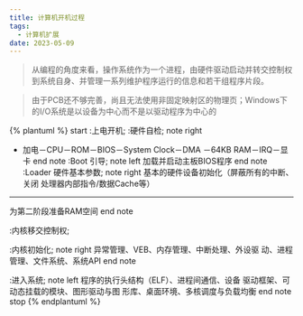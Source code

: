 ```yaml
---
title: 计算机开机过程
tags: 
  - 计算机扩展
date: 2023-05-09
---
```


> 从编程的角度来看，操作系统作为一个进程，由硬件驱动启动并转交控制权到系统自身、并管理一系列维护程序运行的信息和若干组程序片段。

> 由于PCB还不够完善，尚且无法使用非固定映射区的物理页；Windows下的I/O系统是以设备为中心而不是以驱动程序为中心的


{% plantuml %}
start
:上电开机;
:硬件自检;
note right
  * 加电－CPU－ROM－BIOS－System Clock－DMA
  －64KB RAM－IRQ－显卡
end note
:Boot 引导;
note left
  加载并启动主板BIOS程序
end note
:Loader 硬件基本参数;
note right
  基本的硬件设备初始化（屏蔽所有的中断、关闭
  处理器内部指令/数据Cache等）
  ----
  为第二阶段准备RAM空间
end note

:内核移交控制权;

:内核初始化;
note right
  异常管理、VEB、内存管理、中断处理、外设驱
  动、进程管理、文件系统、系统API 
end note

:进入系统;
note left
  程序的执行头结构（ELF）、进程间通信、设备
  驱动框架、可动态挂载的模块、图形驱动与图
  形库、桌面环境、多核调度与负载均衡
end note
stop
{% endplantuml %}